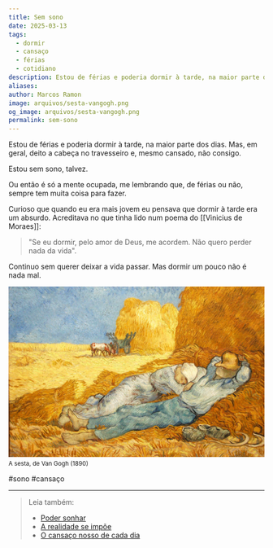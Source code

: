 ```yaml
---
title: Sem sono
date: 2025-03-13
tags:
  - dormir
  - cansaço
  - férias
  - cotidiano
description: Estou de férias e poderia dormir à tarde, na maior parte dos dias. Mas, em geral, deito a cabeça no travesseiro e, mesmo cansado, não consigo.
aliases: 
author: Marcos Ramon
image: arquivos/sesta-vangogh.png
og_image: arquivos/sesta-vangogh.png
permalink: sem-sono
---
```

Estou de férias e poderia dormir à tarde, na maior parte dos dias. Mas, em geral, deito a cabeça no travesseiro e, mesmo cansado, não consigo.

Estou sem sono, talvez.

Ou então é só a mente ocupada, me lembrando que, de férias ou não, sempre tem muita coisa para fazer.

Curioso que quando eu era mais jovem eu pensava que dormir à tarde era um absurdo. Acreditava no que tinha lido num poema do [[Vinicius de Moraes]]: 

> "Se eu dormir, pelo amor de Deus, me acordem. Não quero perder nada da vida".

Continuo sem querer deixar a vida passar. Mas dormir um pouco não é nada mal.

<img src="/assets/img/sesta-vangogh.png">
<small>A sesta, de Van Gogh (1890)</small>

#sono #cansaço 

---

> Leia também:
> - <a href="/poder-sonhar">Poder sonhar</a>
> - <a href="/a-realidade-se-impoe">A realidade se impõe</a>
> - <a href="/o-cansaco-nosso-de-cada-dia">O cansaço nosso de cada dia</a>

